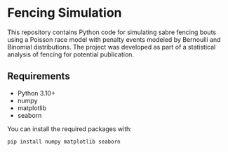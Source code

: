 # Fencing Simulation
This repository contains Python code for simulating sabre fencing bouts using a Poisson race model with penalty events modeled by Bernoulli and Binomial distributions. The project was developed as part of a statistical analysis of fencing for potential publication.

## Requirements
- Python 3.10+
- numpy
- matplotlib
- seaborn

You can install the required packages with:
```bash
pip install numpy matplotlib seaborn
